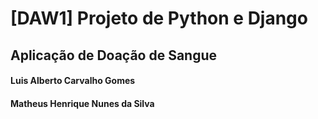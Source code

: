 # [DAW1] Projeto de Python e Django
## Aplicação de Doação de Sangue

#### Luis Alberto Carvalho Gomes
#### Matheus Henrique Nunes da Silva
